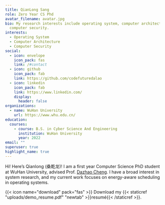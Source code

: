 ```yaml
---
title: QianLong Sang
role: Zero Year CS Phd
avatar_filename: avatar.jpg
bio: My research interests include operating system, computer architecture and
  computer security.
interests:
  - Operating System
  - Computer Architecture
  - Computer Security
social:
  - icon: envelope
    icon_pack: fas
    link: /#contact
  - icon: github
    icon_pack: fab
    link: https://github.com/codefuturedalao
  - icon: linkedin
    icon_pack: fab
    link: https://www.linkedin.com/
    display:
      header: false
organizations:
  - name: WuHan University
    url: https://www.whu.edu.cn/
education:
  courses:
    - course: B.S. in Cyber Science And Engineering
      institution: WuHan University
      year: 2022
email: ""
superuser: true
highlight_name: true
---
```


Hi! Here’s Qianlong (桑乾龙)! I am a first year Computer Science PhD student at WuHan University, advised Prof. [Dazhao Cheng](https://scholar.google.com/citations?hl=en&user=rRsraIwAAAAJ&view_op=list_works&sortby=pubdate#). I have a broad interest in system research, and my current work focuses on energy-aware scheduling in operating systems.

{{< icon name="download" pack="fas" >}} Download my {{< staticref "uploads/demo_resume.pdf" "newtab" >}}resumé{{< /staticref >}}.
